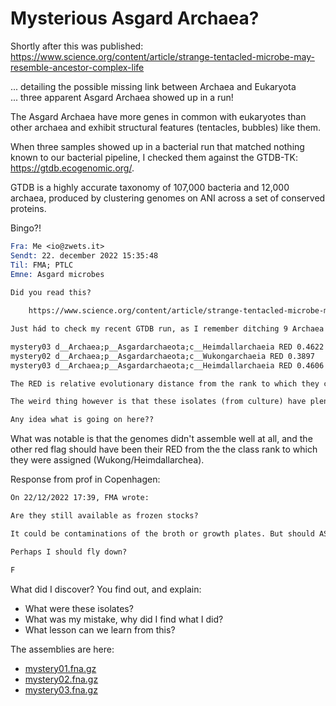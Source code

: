 # Mysterious Asgard Archaea?

Shortly after this was published:
<https://www.science.org/content/article/strange-tentacled-microbe-may-resemble-ancestor-complex-life>

... detailing the possible missing link between Archaea and Eukaryota  
... three apparent Asgard Archaea showed up in a run!

The Asgard Archaea have more genes in common with eukaryotes than other
archaea and exhibit structural features (tentacles, bubbles) like them.

When three samples showed up in a bacterial run that matched nothing
known to our bacterial pipeline, I checked them against the GTDB-TK:
<https://gtdb.ecogenomic.org/>.

GTDB is a highly accurate taxonomy of 107,000 bacteria and 12,000 archaea,
produced by clustering genomes on ANI across a set of conserved proteins.

Bingo?!

```email
Fra: Me <io@zwets.it>
Sendt: 22. december 2022 15:35:48
Til: FMA; PTLC
Emne: Asgard microbes
 
Did you read this?

    https://www.science.org/content/article/strange-tentacled-microbe-may-resemble-ancestor-complex-life

Just hád to check my recent GTDB run, as I remember ditching 9 Archaea from my 2900 assemblies. Yes, we have 5 Asgards:

mystery03 d__Archaea;p__Asgardarchaeota;c__Heimdallarchaeia RED 0.4622
mystery02 d__Archaea;p__Asgardarchaeota;c__Wukongarchaeia RED 0.3897
mystery03 d__Archaea;p__Asgardarchaeota;c__Heimdallarchaeia RED 0.4606

The RED is relative evolutionary distance from the rank to which they could be classified. Clearly they don't match anything in Archaeal RefSeq, with assignment failing to anything below class rank.

The weird thing however is that these isolates (from culture) have plenty of reads, no apparent human or vector contamination, no bacteria mix-in, but they spectacularly fail to assemble. Not just to 3500 contigs, but to 15,000 or more contigs.

Any idea what is going on here??
```

What was notable is that the genomes didn't assemble well at all, and the other red flag should have been their RED from the the class rank to which they were assigned (Wukong/Heimdallarchea).

Response from prof in Copenhagen:

```email
On 22/12/2022 17:39, FMA wrote:

Are they still available as frozen stocks?

It could be contaminations of the broth or growth plates. But should ASAP be investigated.

Perhaps I should fly down?

F
```

What did I discover?  You find out, and explain:

 - What were these isolates?
 - What was my mistake, why did I find what I did?
 - What lesson can we learn from this?

The assemblies are here:
 * [mystery01.fna.gz](https://zwets.it/course/material/mystery/mystery01.fna.gz)
 * [mystery02.fna.gz](https://zwets.it/course/material/mystery/mystery02.fna.gz)
 * [mystery03.fna.gz](https://zwets.it/course/material/mystery/mystery03.fna.gz)

